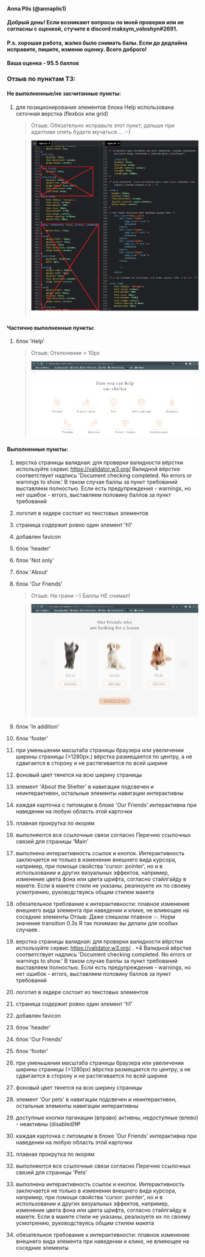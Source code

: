 #### Anna Plis (@annaplis1)

#### Добрый день! Если возникают вопросы по моей проверки или не согласны с оценкой, стучите в discord maksym_voloshyn#2691.

#### P.s. хорошая работа, жалко было снимать балы. Если до дедлайна исправите, пишите, изменю оценку. Всего доброго!

#### Ваша оценка - 95.5 баллов

### Отзыв по пунктам ТЗ:

#### Не выполненные/не засчитанные пункты:

1. для позиционирования элементов блока Help использована сеточная верстка (flexbox или grid)

   > Отзыв: Обязательно исправьте этот пункт, дальше при адаптиве опять будете мучаться ... :-)

   > ![Screenshot](https://raw.githubusercontent.com/geominerr/cross-check/main/Stage_1/Shelter/week1/3/Screenshot_flexbox_help.png)

#### Частично выполненные пункты:

1. блок 'Help'

   > Отзыв: Отклонение > 10px

   > ![Screenshot](https://raw.githubusercontent.com/geominerr/cross-check/main/Stage_1/Shelter/week1/3/Screenshot_pp_help.png)

#### Выполненные пункты:

1. верстка страницы валидная: для проверки валидности вёрстки используйте сервис https://validator.w3.org/ Валидной вёрстке соответствует надпись 'Document checking completed. No errors or warnings to show.' В таком случае баллы за пункт требований выставляем полностью. Если есть предупреждения - warnings, но нет ошибок - errors, выставляем половину баллов за пункт требований

2. логотип в хедере состоит из текстовых элементов

3. страница содержит ровно один элемент 'h1'

4. добавлен favicon

5. блок 'header'

6. блок 'Not only'

7. блок 'About'

8. блок 'Our Friends'

   > Отзыв: На грани :-) Баллы НЕ снимал!

   > ![Screenshot](https://raw.githubusercontent.com/geominerr/cross-check/main/Stage_1/Shelter/week1/3/Screenshot_pp_pets.png)

9. блок 'In addition'

10. блок 'footer'

11. при уменьшении масштаба страницы браузера или увеличении ширины страницы (>1280px.) вёрстка размещается по центру, а не сдвигается в сторону и не растягивается по всей ширине

12. фоновый цвет тянется на всю ширину страницы

13. элемент 'About the Shelter' в навигации подсвечен и неинтерактивен, остальные элементы навигации интерактивны

14. каждая карточка с питомцем в блоке 'Our Friends' интерактивна при наведении на любую область этой карточки

15. плавная прокрутка по якорям

16. выполняются все ссылочные связи согласно Перечню ссылочных связей для страницы 'Main'

17. выполнена интерактивность ссылок и кнопок. Интерактивность заключается не только в изменении внешнего вида курсора, например, при помощи свойства 'cursor: pointer', но и в использовании и других визуальных эффектов, например, изменение цвета фона или цвета шрифта, согласно стайлгайду в макете. Если в макете стили не указаны, реализуете их по своему усмотрению, руководствуясь общим стилем макета

18. обязательное требование к интерактивности: плавное изменение внешнего вида элемента при наведении и клике, не влияющее на соседние элементы
    Отзыв: Даже слишком плавное :-.
    Норм значение transition 0.3s
    Я так понимаю вы делали для особых случаев .
19. верстка страницы валидная: для проверки валидности вёрстки используйте сервис https://validator.w3.org/ . +4 Валидной вёрстке соответствует надпись 'Document checking completed. No errors or warnings to show.' В таком случае баллы за пункт требований выставляем полностью. Если есть предупреждения - warnings, но нет ошибок - errors, выставляем половину баллов за пункт требований

20. логотип в хедере состоит из текстовых элементов

21. страница содержит ровно один элемент 'h1'

22. добавлен favicon

23. блок 'header'

24. блок 'Our Friends'

25. блок 'footer'

26. при уменьшении масштаба страницы браузера или увеличении ширины страницы (>1280px) вёрстка размещается по центру, а не сдвигается в сторону и не растягивается по всей ширине

27. фоновый цвет тянется на всю ширину страницы

28. элемент 'Our pets' в навигации подсвечен и неинтерактивен, остальные элементы навигации интерактивны

29. доступные кнопки пагинации (вправо) активны, недоступные (влево) - неактивны (disabled)№

30. каждая карточка с питомцем в блоке 'Our Friends' интерактивна при наведении на любую область этой карточки

31. плавная прокрутка по якорям

32. выполняются все ссылочные связи согласно Перечню ссылочных связей для страницы 'Pets'

33. выполнена интерактивность ссылок и кнопок. Интерактивность заключается не только в изменении внешнего вида курсора, например, при помощи свойства 'cursor: pointer', но и в использовании и других визуальных эффектов, например, изменение цвета фона или цвета шрифта, согласно стайлгайду в макете. Если в макете стили не указаны, реализуете их по своему усмотрению, руководствуясь общим стилем макета

34. обязательное требование к интерактивности: плавное изменение внешнего вида элемента при наведении и клике, не влияющее на соседние элементы
